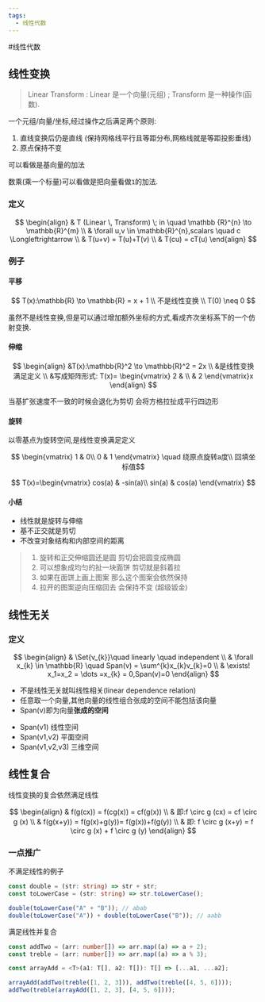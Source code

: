 ```yaml
---
tags:
  - 线性代数
---
```


#线性代数

## 线性变换

> Linear Transform : Linear 是一个向量(元组) ; Transform 是一种操作(函数).

一个元组/向量/坐标,经过操作之后满足两个原则:

1. 直线变换后仍是直线 (保持网格线平行且等距分布,网格线就是等距投影垂线)
2. 原点保持不变

可以看做是基向量的加法

数乘(乘一个标量)可以看做是把向量看做`1`的加法.


### 定义

$$
\begin{align}
& T (Linear \, Transform) \; in \quad \mathbb
{R}^{n} \to \mathbb{R}^{m} \\
& \forall u,v \in \mathbb{R}^{n},scalars \quad c \Longleftrightarrow  \\
& T(u+v) = T(u)+T(v) \\
& T(cu) = cT(u)
\end{align}
$$

### 例子

#### 平移

$$
 T(x):\mathbb{R} \to \mathbb{R} = x + 1 \\
 不是线性变换 \\
 T(0) \neq 0
$$

虽然不是线性变换,但是可以通过增加额外坐标的方式,看成齐次坐标系下的一个仿射变换.

#### 伸缩

$$
\begin{align}
&T(x):\mathbb{R}^2 \to \mathbb{R}^2 = 2x \\
&是线性变换 满足定义 \\
&写成矩阵形式: T(x)=
\begin{vmatrix}
2 &  \\
 & 2
\end{vmatrix}x
\end{align}
$$

当基扩张速度不一致的时候会退化为剪切
会将方格拉扯成平行四边形


#### 旋转

以零基点为旋转空间,是线性变换满足定义


$$
\begin{vmatrix}
 1 &  0\\
 0 & 1
\end{vmatrix} \quad 绕原点旋转a度\\ 回填坐标值$$

$$
T(x)=\begin{vmatrix}
 cos(a) &  -sin(a)\\
 sin(a) & cos(a)
\end{vmatrix}
$$

#### 小结
- 线性就是旋转与伸缩
- 基不正交就是剪切
- 不改变对象结构和内部空间的距离 

>  1. 旋转和正交伸缩圆还是圆  剪切会把圆变成椭圆
>  2. 可以想象成均匀的扯一块面饼 剪切就是斜着拉
>  3. 如果在面饼上画上图案 那么这个图案会依然保持
>  4. 拉开的图案逆向压缩回去 会保持不变 (超级钣金)

    



## 线性无关

### 定义

$$
\begin{align}
& \Set{v_{k}}\quad  linearly \quad independent \\
& \forall x_{k} \in \mathbb{R} \quad Span(v) =  \sum^{k}x_{k}v_{k}=0 \\
& \exists! x_1=x_2 = \dots =x_{k} = 0,Span(v)=0
\end{align}
$$

- 不是线性无关就叫线性相关(linear dependence relation)
- 任意取一个向量,其他向量的线性组合张成的空间不能包括该向量
- Span(v)即为向量**张成的空间**

* Span(v1) 线性空间
* Span(v1,v2) 平面空间
* Span(v1,v2,v3) 三维空间

## 线性复合

线性变换的复合依然满足线性

$$
\begin{align}
& f(g(cx))  = f(cg(x)) = cf(g(x)) \\
& 即:f \circ g (cx) = cf \circ g (x) \\
& f(g(x+y)) = f(g(x)+g(y))= f(g(x))+f(g(y)) \\
& 即: f \circ g (x+y) = f \circ g (x) + f \circ g (y)
\end{align}
$$

### 一点推广

不满足线性的例子

```typescript
const double = (str: string) => str + str;
const toLowerCase = (str: string) => str.toLowerCase();

double(toLowerCase("A" + "B")); // abab
double(toLowerCase("A")) + double(toLowerCase("B")); // aabb
```

满足线性并复合

```typescript
const addTwo = (arr: number[]) => arr.map((a) => a + 2);
const treble = (arr: number[]) => arr.map((a) => a % 3);

const arrayAdd = <T>(a1: T[], a2: T[]): T[] => [...a1, ...a2];

arrayAdd(addTwo(treble([1, 2, 3])), addTwo(treble([4, 5, 6])));
addTwo(treble(arrayAdd([1, 2, 3], [4, 5, 6])));
```
